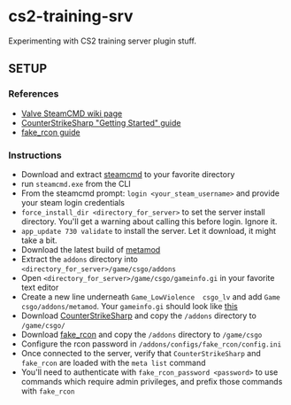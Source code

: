 # cs2-training-srv
Experimenting with CS2 training server plugin stuff.

## SETUP
### References
- [Valve SteamCMD wiki page](https://developer.valvesoftware.com/wiki/SteamCMD#Downloading_SteamCMD)
- [CounterStrikeSharp "Getting Started" guide](https://docs.cssharp.dev/docs/guides/getting-started.html)
- [fake_rcon guide](https://forums.alliedmods.net/showpost.php?p=2811082&postcount=15)

### Instructions
- Download and extract [steamcmd](https://steamcdn-a.akamaihd.net/client/installer/steamcmd.zip) to your favorite directory
- run `steamcmd.exe` from the CLI
- From the steamcmd prompt: `login <your_steam_username>` and provide your steam login credentials
- `force_install_dir <directory_for_server>` to set the server install directory. You'll get a warning about calling this before login. Ignore it.
- `app_update 730 validate` to install the server. Let it download, it might take a bit.
- Download the latest build of [metamod](https://www.sourcemm.net/downloads.php/?branch=master)
- Extract the `addons` directory into `<directory_for_server>/game/csgo/addons`
- Open `<directory_for_server>/game/csgo/gameinfo.gi` in your favorite text editor
- Create a new line underneath `Game_LowViolence  csgo_lv` and add `Game  csgo/addons/metamod`. Your `gameinfo.gi` should look like [this](https://docs.cssharp.dev/images/gameinfogi-example.png)
- Download [CounterStrikeSharp](https://github.com/roflmuffin/CounterStrikeSharp/releases) and copy the `/addons` directory to `/game/csgo/`
- Download [fake_rcon](https://forums.alliedmods.net/showthread.php?t=344083) and copy the `/addons` directory to `/game/csgo`
- Configure the rcon password in `/addons/configs/fake_rcon/config.ini`
- Once connected to the server, verify that `CounterStrikeSharp` and `fake_rcon` are loaded with the `meta list` command
- You'll need to authenticate with `fake_rcon_password <password>` to use commands which require admin privileges, and prefix those commands with `fake_rcon`
